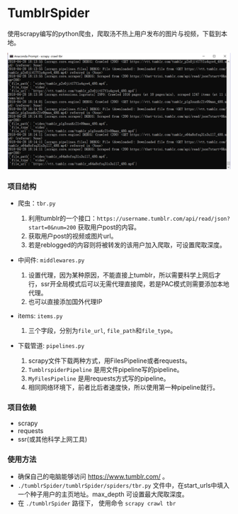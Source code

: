 # TumblrSpider
使用scrapy编写的python爬虫，爬取汤不热上用户发布的图片与视频，下载到本地。

![avatar](./show1.png '下载到什么内容取决于种子用户')

### 项目结构
  * 爬虫：`tbr.py`
    1. 利用tumblr的一个接口：`https://username.tumblr.com/api/read/json?start=0&num=200` 获取用户post的内容。
    2. 获取用户post的视频或图片url。
    3. 若是reblogged的内容则将被转发的该用户加入爬取，可设置爬取深度。
    
  * 中间件: `middlewares.py`
    1. 设置代理，因为某种原因，不能直接上tumblr，所以需要科学上网后才行，ssr开全局模式后可以无需代理直接爬，若是PAC模式则需要添加本地代理。
    2. 也可以直接添加国外代理IP
  
  * items: `items.py`
    1. 三个字段，分别为`file_url`, `file_path`和`file_type`。
  
  * 下载管道: `pipelines.py`
    1. scrapy文件下载两种方式，用FilesPipeline或者requests。
    2. `TumblrspiderPipeline` 是用文件pipeline写的pipeline。
    3. `MyFilesPipeline` 是用requests方式写的pipeline。
    4. 相同网络环境下，前者比后者速度快，所以使用第一种pipeline就行。

### 项目依赖
  * scrapy
  * requests
  * ssr(或其他科学上网工具)
  
### 使用方法 
  * 确保自己的电脑能够访问 https://www.tumblr.com/ 。
  * `./tumblrSpider/tumblrSpider/spiders/tbr.py` 文件中，在start_urls中填入一个种子用户的主页地址。max_depth 可设置最大爬取深度。
  * 在 `./tumblrSpider` 路径下， 使用命令 `scrapy crawl tbr` 
